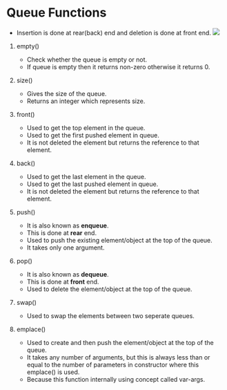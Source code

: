 # Queue Functions
- Insertion is done at rear(back) end and deletion is done at front end.
    ![](https://www.callicoder.com/static/756cf2c68e5810a2f37f27ce1ce562a8/51aac/queue-data-structure.jpg)

1. empty()
	- Check whether the queue is empty or not.
	- If queue is empty then it returns non-zero otherwise it returns 0.

2. size()
    - Gives the size of the queue.
    - Returns an integer which represents size.

3. front()
    - Used to get the top element in the queue.
    - Used to get the first pushed element in queue.
    - It is not deleted the element but returns the reference to that element.

4. back()
    - Used to get the last element in the queue.
    - Used to get the last pushed element in queue.
    - It is not deleted the element but returns the reference to that element.

5. push()
    - It is also known as **enqueue**.
    - This is done at **rear** end.
    - Used to push the existing element/object at the top of the queue.
    - It takes only one argument.

6. pop()
    - It is also known as **dequeue**.
    - This is done at **front** end.
    - Used to delete the element/object at the top of the queue.

7. swap()
    - Used to swap the elements between two seperate queues.

8. emplace()
    - Used to create and then push the element/object at the top of the queue.
    - It takes any number of arguments, but this is always less than or equal to the number of parameters in constructor where this emplace() is used.
    - Because this function internally using concept called var-args.